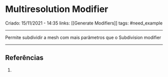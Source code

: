 # Multiresolution Modifier
Criado: 15/11/2021 - 14:35
links: [[Generate Modifiers]]
tags: #need_example

---

Permite subdividir a mesh com mais parâmetros que o Subdivision modifier

---
## Referências
1.